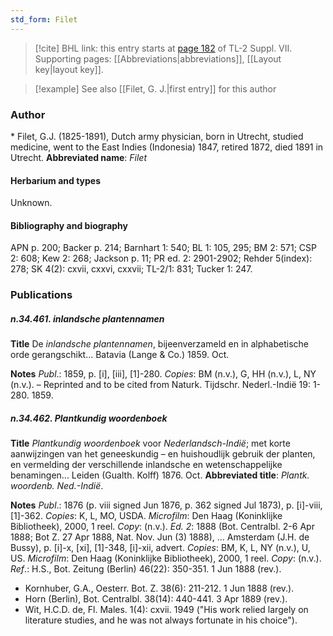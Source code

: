 ```yaml
---
std_form: Filet
---
```


> [!cite] BHL link: this entry starts at [page 182](https://www.biodiversitylibrary.org/page/33259686) of TL-2 Suppl. VII.
> Supporting pages: [[Abbreviations|abbreviations]], [[Layout key|layout key]].

> [!example] See also [[Filet, G. J.|first entry]] for this author

### Author

\* Filet, G.J. (1825-1891), Dutch army physician, born in Utrecht, studied medicine, went to the East Indies (Indonesia) 1847, retired 1872, died 1891 in Utrecht. 
**Abbreviated name**: *Filet*

#### Herbarium and types

Unknown.

#### Bibliography and biography

APN p. 200; Backer p. 214; Barnhart 1: 540; BL 1: 105, 295; BM 2: 571; CSP 2: 608; Kew 2: 268; Jackson p. 11; PR ed. 2: 2901-2902; Rehder 5(index): 278; SK 4(2): cxvii, cxxvi, cxxvii; TL-2/1: 831; Tucker 1: 247.

### Publications

##### n.34.461. inlandsche plantennamen

**Title**
De *inlandsche plantennamen*, bijeenverzameld en in alphabetische orde gerangschikt... Batavia (Lange & Co.) 1859. Oct.

**Notes**
*Publ*.: 1859, p. \[i\], \[iii\], \[1\]-280. *Copies*: BM (n.v.), G, HH (n.v.), L, NY (n.v.). – Reprinted and to be cited from Naturk. Tijdschr. Nederl.-Indië 19: 1-280. 1859.

##### n.34.462. Plantkundig woordenboek

**Title**
*Plantkundig woordenboek* voor *Nederlandsch-Indië*; met korte aanwijzingen van het geneeskundig – en huishoudlijk gebruik der planten, en vermelding der verschillende inlandsche en wetenschappelijke benamingen... Leiden (Gualth. Kolff) 1876. Oct.
**Abbreviated title**: *Plantk. woordenb. Ned.-Indië*.

**Notes**
*Publ*.: 1876 (p. viii signed Jun 1876, p. 362 signed Jul 1873), p. \[i\]-viii, \[1\]-362. *Copies*: K, L, MO, USDA. *Microfilm*: Den Haag (Koninklijke Bibliotheek), 2000, 1 reel. *Copy*: (n.v.).
*Ed. 2*: 1888 (Bot. Centralbl. 2-6 Apr 1888; Bot Z. 27 Apr 1888, Nat. Nov. Jun (3) 1888), ... Amsterdam (J.H. de Bussy), p. \[i\]-x, \[xi\], \[1\]-348, \[i\]-xii, advert. *Copies*: BM, K, L, NY (n.v.), U, US. *Microfilm*: Den Haag (Koninklijke Bibliotheek), 2000, 1 reel. *Copy*: (n.v.).
*Ref*.: H.S., Bot. Zeitung (Berlin) 46(22): 350-351. 1 Jun 1888 (rev.).
- Kornhuber, G.A., Oesterr. Bot. Z. 38(6): 211-212. 1 Jun 1888 (rev.).
- Horn (Berlin), Bot. Centralbl. 38(14): 440-441. 3 Apr 1889 (rev.).
- Wit, H.C.D. de, Fl. Males. 1(4): cxvii. 1949 ("His work relied largely on literature studies, and he was not always fortunate in his choice").

